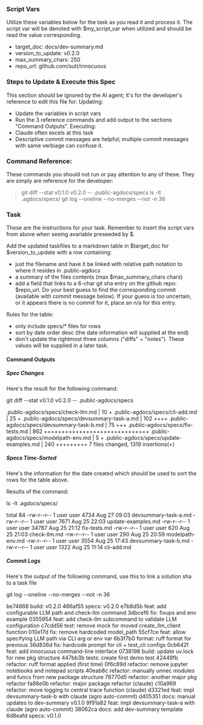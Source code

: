 ### Script Vars
Utilize these variables below for the task as you read it and process it. The script var will be denoted with $my_script_var when utilized and should be read the value corresponding.

- target_doc: docs/dev-summary.md 
- version_to_update: v0.2.0
- max_summary_chars: 250
- repo_url: github.com/sutt/innocuous

### Steps to Update & Execute this Spec
This section should be ignored by the AI agent; it's for the developer's reference to edit this file for:
Updating:
- Update the variables in script vars
- Run the 3 reference commands and add output to the sections "Command Outputs".
Executing:
- Claude often excels at this task
- Descriptive commit messages are helpful; multiple commit messages with same verbiage can confuse it.

### Command Reference:
These commands you should not run or pay attention to any of these. They are simply are reference for the developer:
> git diff --stat v0.1.0 v0.2.0 -- .public-agdocs/specs
> ls -lt .agdocs/specs/ 
> git log --oneline --no-merges  --not  -n 36

### Task
These are the instructions for your task. Remember to insert the script vars from above when seeing avariable preseeded by $.

Add the updated taskfiles to a markdown table in $target_doc 
for $version_to_update with a row containing:
- just the filename and have it be linked with relative path notation to where it resides in .public-agdocs
- a summary of the files contents (max $max_summary_chars chars)
- add a field that links to a 6-char git sha entry  on the github repo: $repo_url. Do your best guess to find the corresponding commit (available with commit message below). If your guess is too uncertain, or it appears there is no commit for it, place an n/a for this entry.

Rules for the table:
- only include specs/* files for rows
- sort by date order desc (the date information will supplied at the end)
- don't update the rightmost three columns ("diffs" + "notes"). These values will be supplied in a later task.

#### Command Outputs

##### Spec Changes
Here's the result for the following command:

git diff --stat v0.1.0 v0.2.0 -- .public-agdocs/specs

 .public-agdocs/specs/check-llm.md         |  10 +
 .public-agdocs/specs/cli-add.md           |  25 +
 .public-agdocs/specs/devsummary-task-a.md | 102 ++++
 .public-agdocs/specs/devsummary-task-b.md |  75 +++
 .public-agdocs/specs/fix-tests.md         | 862 ++++++++++++++++++++++++++++++
 .public-agdocs/specs/modelpath-env.md     |   5 +
 .public-agdocs/specs/update-examples.md   | 240 +++++++++
 7 files changed, 1319 insertions(+)


##### Specs Time-Sorted
Here's the information for the date created which should be used to sort the rows for the table above.

Results of the command: 

ls -lt .agdocs/specs/ 

total 84
-rw-r--r-- 1 user user  4734 Aug 27 09:03 devsummary-task-a.md
-rw-r--r-- 1 user user  7671 Aug 25 22:03 update-examples.md
-rw-r--r-- 1 user user 34787 Aug 25 21:12 fix-tests.md
-rw-r--r-- 1 user user   620 Aug 25 21:03 check-llm.md
-rw-r--r-- 1 user user   290 Aug 25 20:59 modelpath-env.md
-rw-r--r-- 1 user user  3554 Aug 25 17:43 devsummary-task-b.md
-rw-r--r-- 1 user user  1322 Aug 25 11:14 cli-add.md


##### Commit Logs
Here's the output of the following command, use this to link a solution sha to a task file

git log --oneline --no-merges  --not  -n 36

be74868 build: v0.2.0
466af55 specs: v0.2.0
e7b8d5b feat: add configurable LLM path and check-llm command
3dbcef6 fix: fixups and env example
0355954 feat: add check-llm subcommand to validate LLM configuration
c7cdd56 test: remove mock for moved create_llm_client function
010e17d fix: remove hardcoded model_path
55cf7ce feat: allow specifying LLM path via CLI arg or env var
6b3f7b0 format: ruff format for previous
36d836d fix: hardcode prompt for cli + test_cli configs
0cb642f feat: add innocuous command-line interface
0738198 build: update uv.lock for new pkg structure
447bb3b tests: create first demo test
42449fb refactor: ruff format applied (first time)
0f6c89d refactor: remove jupyter notebooks and notepad scripts
40eab8c refactor: manually unnec modules and funcs from new package structure
78770d5 refactor: another major pkg refactor
fa88e0b refactor: major package refactor (claude)
c10a969 refactor: move logging to central trace function (claude)
d3321ed feat: impl devsummary-task-b with claude (agro auto-commit)
d405351 docs: manual updates to dev-summary v0.1.0
9f91a82 feat: impl devsummary-task-a with claude (agro auto-commit)
38062ca docs: add dev-summary template
6d8eafd specs: v0.1.0

